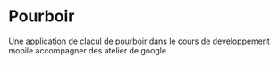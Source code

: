 # Pourboir
Une application de clacul de pourboir dans le cours de developpement mobile accompagner des atelier de google
